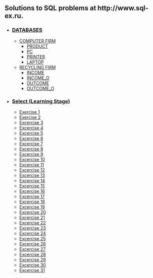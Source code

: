 <!DOCTYPE html>
<html>
	<head>
	</head>
	<body>
		<h2>Solutions to SQL problems at http://www.sql-ex.ru.</h2>
		<ul>
			<li><h3><a href="https://github.com/shivkrthakur/Sql-ex.ru-Solutions/tree/master/SQLExercises/DATABASES">DATABASES</a></h3>
				<ul>
					<li><a href="https://github.com/shivkrthakur/Sql-ex.ru-Solutions/tree/master/SQLExercises/DATABASES/COMPUTER%20FIRM">COMPUTER FIRM</a>
						<ul>
							<li><a href="https://github.com/shivkrthakur/Sql-ex.ru-Solutions/tree/master/SQLExercises/DATABASES/COMPUTER%20FIRM/PRODUCT.SQL">PRODUCT</a></li>	
							<li><a href="https://github.com/shivkrthakur/Sql-ex.ru-Solutions/tree/master/SQLExercises/DATABASES/COMPUTER%20FIRM/PC.SQL">PC</a></li>
							<li><a href="https://github.com/shivkrthakur/Sql-ex.ru-Solutions/tree/master/SQLExercises/DATABASES/COMPUTER%20FIRM/PRINTER.SQL">PRINTER</a></li>
							<li><a href="https://github.com/shivkrthakur/Sql-ex.ru-Solutions/tree/master/SQLExercises/DATABASES/COMPUTER%20FIRM/LAPTOP.SQL">LAPTOP</a></li>
						</ul>
					</li>
					<li><a href="https://github.com/shivkrthakur/Sql-ex.ru-Solutions/tree/master/SQLExercises/DATABASES/RECYCLING%20FIRM">RECYCLING FIRM</a>
						<ul>
							<li><a href="https://github.com/shivkrthakur/Sql-ex.ru-Solutions/blob/master/SQLExercises/DATABASES/RECYCLING%20FIRM/INCOME.SQL">INCOME</a></li>	
							<li><a href="https://github.com/shivkrthakur/Sql-ex.ru-Solutions/blob/master/SQLExercises/DATABASES/RECYCLING%20FIRM/INCOME_O.SQL">INCOME_O</a></li>
							<li><a href="https://github.com/shivkrthakur/Sql-ex.ru-Solutions/blob/master/SQLExercises/DATABASES/RECYCLING%20FIRM/OUTCOME.SQL">OUTCOME</a></li>
							<li><a href="https://github.com/shivkrthakur/Sql-ex.ru-Solutions/blob/master/SQLExercises/DATABASES/RECYCLING%20FIRM/OUTCOME_O.SQL">OUTCOME_O</a></li>
						</ul>
					</li>
				</ul>
			</li>		
			<li><h3><a href="https://github.com/shivkrthakur/Sql-ex.ru-Solutions/tree/master/SQLExercises/SELECT%20(LEARNING%20STAGE)">Select (Learning Stage)</a></h3>
				<ul>
					<li><a href="https://github.com/shivkrthakur/Sql-ex.ru-Solutions/tree/master/SQLExercises/SELECT%20(LEARNING%20STAGE)/Exercise1.sql">Exercise 1</a></li>
					<li><a href="https://github.com/shivkrthakur/Sql-ex.ru-Solutions/tree/master/SQLExercises/SELECT%20(LEARNING%20STAGE)/Exercise2.sql">Exercise 2</a></li>
					<li><a href="https://github.com/shivkrthakur/Sql-ex.ru-Solutions/tree/master/SQLExercises/SELECT%20(LEARNING%20STAGE)/Exercise3.sql">Excercise 3</a></li>
					<li><a href="https://github.com/shivkrthakur/Sql-ex.ru-Solutions/tree/master/SQLExercises/SELECT%20(LEARNING%20STAGE)/Exercise4.sql">Excercise 4</a></li>
					<li><a href="https://github.com/shivkrthakur/Sql-ex.ru-Solutions/tree/master/SQLExercises/SELECT%20(LEARNING%20STAGE)/Exercise5.sql">Excercise 5</a></li>
					<li><a href="https://github.com/shivkrthakur/Sql-ex.ru-Solutions/tree/master/SQLExercises/SELECT%20(LEARNING%20STAGE)/Exercise6.sql">Excercise 6</a></li>
					<li><a href="https://github.com/shivkrthakur/Sql-ex.ru-Solutions/tree/master/SQLExercises/SELECT%20(LEARNING%20STAGE)/Exercise7.sql">Excercise 7</a></li>
					<li><a href="https://github.com/shivkrthakur/Sql-ex.ru-Solutions/tree/master/SQLExercises/SELECT%20(LEARNING%20STAGE)/Exercise8.sql">Excercise 8</a></li>
					<li><a href="https://github.com/shivkrthakur/Sql-ex.ru-Solutions/tree/master/SQLExercises/SELECT%20(LEARNING%20STAGE)/Exercise9.sql">Excercise 9</a></li>
					<li><a href="https://github.com/shivkrthakur/Sql-ex.ru-Solutions/tree/master/SQLExercises/SELECT%20(LEARNING%20STAGE)/Exercise10.sql">Excercise 10</a></li>
					<li><a href="https://github.com/shivkrthakur/Sql-ex.ru-Solutions/tree/master/SQLExercises/SELECT%20(LEARNING%20STAGE)/Exercise11.sql">Excercise 11</a></li>
					<li><a href="https://github.com/shivkrthakur/Sql-ex.ru-Solutions/tree/master/SQLExercises/SELECT%20(LEARNING%20STAGE)/Exercise12.sql">Excercise 12</a></li>
					<li><a href="https://github.com/shivkrthakur/Sql-ex.ru-Solutions/tree/master/SQLExercises/SELECT%20(LEARNING%20STAGE)/Exercise13.sql">Excercise 13</a></li>
					<li><a href="https://github.com/shivkrthakur/Sql-ex.ru-Solutions/tree/master/SQLExercises/SELECT%20(LEARNING%20STAGE)/Exercise14.sql">Excercise 14</a></li>
					<li><a href="https://github.com/shivkrthakur/Sql-ex.ru-Solutions/tree/master/SQLExercises/SELECT%20(LEARNING%20STAGE)/Exercise15.sql">Excercise 15</a></li>
					<li><a href="https://github.com/shivkrthakur/Sql-ex.ru-Solutions/tree/master/SQLExercises/SELECT%20(LEARNING%20STAGE)/Exercise16.sql">Excercise 16</a></li>
					<li><a href="https://github.com/shivkrthakur/Sql-ex.ru-Solutions/tree/master/SQLExercises/SELECT%20(LEARNING%20STAGE)/Exercise17.sql">Excercise 17</a></li>
					<li><a href="https://github.com/shivkrthakur/Sql-ex.ru-Solutions/tree/master/SQLExercises/SELECT%20(LEARNING%20STAGE)/Exercise18.sql">Excercise 18</a></li>
					<li><a href="https://github.com/shivkrthakur/Sql-ex.ru-Solutions/tree/master/SQLExercises/SELECT%20(LEARNING%20STAGE)/Exercise19.sql">Excercise 19</a></li>
					<li><a href="https://github.com/shivkrthakur/Sql-ex.ru-Solutions/tree/master/SQLExercises/SELECT%20(LEARNING%20STAGE)/Exercise20.sql">Excercise 20</a></li>
					<li><a href="https://github.com/shivkrthakur/Sql-ex.ru-Solutions/tree/master/SQLExercises/SELECT%20(LEARNING%20STAGE)/Exercise21.sql">Excercise 21</a></li>
					<li><a href="https://github.com/shivkrthakur/Sql-ex.ru-Solutions/tree/master/SQLExercises/SELECT%20(LEARNING%20STAGE)/Exercise22.sql">Excercise 22</a></li>
					<li><a href="https://github.com/shivkrthakur/Sql-ex.ru-Solutions/tree/master/SQLExercises/SELECT%20(LEARNING%20STAGE)/Exercise23.sql">Excercise 23</a></li>
					<li><a href="https://github.com/shivkrthakur/Sql-ex.ru-Solutions/tree/master/SQLExercises/SELECT%20(LEARNING%20STAGE)/Exercise24.sql">Excercise 24</a></li>
					<li><a href="https://github.com/shivkrthakur/Sql-ex.ru-Solutions/tree/master/SQLExercises/SELECT%20(LEARNING%20STAGE)/Exercise25.sql">Excercise 25</a></li>
					<li><a href="https://github.com/shivkrthakur/Sql-ex.ru-Solutions/tree/master/SQLExercises/SELECT%20(LEARNING%20STAGE)/Exercise26.sql">Excercise 26</a></li>
					<li><a href="https://github.com/shivkrthakur/Sql-ex.ru-Solutions/tree/master/SQLExercises/SELECT%20(LEARNING%20STAGE)/Exercise27.sql">Excercise 27</a></li>
					<li><a href="https://github.com/shivkrthakur/Sql-ex.ru-Solutions/tree/master/SQLExercises/SELECT%20(LEARNING%20STAGE)/Exercise28.sql">Excercise 28</a></li>
					<li><a href="https://github.com/shivkrthakur/Sql-ex.ru-Solutions/tree/master/SQLExercises/SELECT%20(LEARNING%20STAGE)/Exercise29.sql">Excercise 29</a></li>
					<li><a href="https://github.com/shivkrthakur/Sql-ex.ru-Solutions/tree/master/SQLExercises/SELECT%20(LEARNING%20STAGE)/Exercise30.sql">Excercise 30</a></li>
					<li><a href="https://github.com/shivkrthakur/Sql-ex.ru-Solutions/tree/master/SQLExercises/SELECT%20(LEARNING%20STAGE)/Exercise31.sql">Excercise 31</a></li>
				</ul>
			</li>
		</ul>
	</body>
</html>

		
